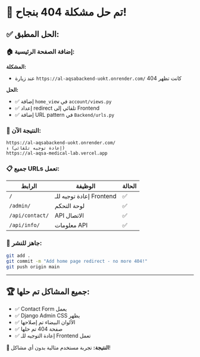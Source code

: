 # 🎉 تم حل مشكلة 404 بنجاح!

## ✅ الحل المطبق:

### 🏠 **إضافة الصفحة الرئيسية:**

**المشكلة:** 
- عند زيارة `https://al-aqsabackend-uokt.onrender.com/` كانت تظهر 404

**الحل:**
- ✅ إضافة `home_view` في `account/views.py`
- ✅ إعداد redirect تلقائي إلى Frontend
- ✅ إضافة URL pattern في `Backend/urls.py`

### 🔗 **النتيجة الآن:**

```
https://al-aqsabackend-uokt.onrender.com/
↓ (إعادة توجيه تلقائي)
https://al-aqsa-medical-lab.vercel.app
```

### 📋 **جميع URLs تعمل:**

| الرابط | الوظيفة | الحالة |
|--------|---------|-------|
| `/` | إعادة توجيه للـ Frontend | ✅ |
| `/admin/` | لوحة التحكم | ✅ |
| `/api/contact/` | API الاتصال | ✅ |
| `/api/info/` | معلومات API | ✅ |

### 🚀 **جاهز للنشر:**

```bash
git add .
git commit -m "Add home page redirect - no more 404!"
git push origin main
```

---

## 🏆 **جميع المشاكل تم حلها:**

- ✅ Contact Form يعمل
- ✅ Django Admin CSS يظهر  
- ✅ الألوان البيضاء تم إصلاحها
- ✅ صفحة 404 تم حلها
- ✅ إعادة التوجيه للـ Frontend تعمل

**🎯 النتيجة:** تجربة مستخدم مثالية بدون أي مشاكل!
